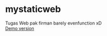 # mystaticweb

Tugas Web pak firman barely evenfunction xD<br>
[Demo version](https://novian227.github.io/mystaticweb/)
